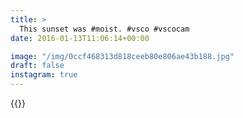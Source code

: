 ```yaml
---
title: >
  This sunset was #moist. #vsco #vscocam 
date: 2016-01-13T11:06:14+00:00

image: "/img/0ccf468313d818ceeb80e806ae43b188.jpg"
draft: false
instagram: true
---
```


{{<photo src="/img/0ccf468313d818ceeb80e806ae43b188.jpg">}}
